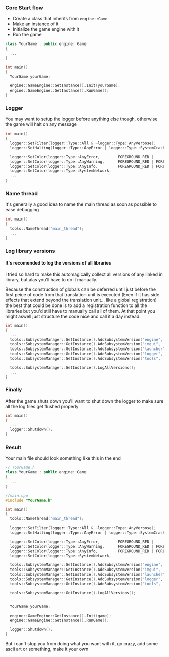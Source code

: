 ### Core Start flow
* Create a class that inherits from `engine::Game` 
* Make an instance of it
* Initialize the game engine with it
* Run the game
```cpp
class YourGame : public engine::Game
{
  ...
}

int main()
{
  YourGame yourGame;

  engine::GameEngine::GetInstance().Init(yourGame);
  engine::GameEngine::GetInstance().RunGame();
}
```


### Logger
You may want to setup the logger before anything else though, otherwise the game will halt on any message
```cpp
int main()
{
  logger::SetFilter(logger::Type::All & ~logger::Type::AnyVerbose);        // Set the logger filter to accept any message that isn't verbose
  logger::SetHalting(logger::Type::AnyError | logger::Type::SystemCrash);  // Halt execution on any message that is an error or an crash

  logger::SetColor(logger::Type::AnyError,        FOREGROUND_RED |                                      FOREGROUND_INTENSITY); // Color all errors   RED
  logger::SetColor(logger::Type::AnyWarning,      FOREGROUND_RED | FOREGROUND_GREEN |                   FOREGROUND_INTENSITY); // Color all warnings YELLOW
  logger::SetColor(logger::Type::AnyInfo,         FOREGROUND_RED | FOREGROUND_GREEN | FOREGROUND_BLUE | FOREGROUND_INTENSITY); // Color all info     WHITE
  logger::SetColor(logger::Type::SystemNetwork,                                       FOREGROUND_BLUE | FOREGROUND_INTENSITY); // Color all network  BLUE  
  ...
}
```

### Name thread
It's generally a good idea to name the main thread as soon as possible to ease debugging
```cpp
int main()
{
  tools::NameThread("main_thread");
  ...
}
```

### Log library versions
#### It's recomended to log the versions of all libraries

I tried so hard to make this automagically collect all versions of any linked in library, but alas you'll have to do it manually.

Because the construction of globals can be deferred until just before the first peice of code from that translation unit is executed (Even if it has side effects that extend beyond the translation unit... like a global registration) the best that could be done is to add a registration function to all the libraries but you'd still have to manually call all of them. At that point you might aswell just structure the code nice and call it a day instead.
```cpp
int main()
{
  ...
  tools::SubsystemManager::GetInstance().AddSubsystemVersion("engine",   VERSIONSTRING(ENGINE));
  tools::SubsystemManager::GetInstance().AddSubsystemVersion("imgui",    VERSIONSTRING(IMGUI));
  tools::SubsystemManager::GetInstance().AddSubsystemVersion("launcher", VERSIONSTRING(LAUNCHER));
  tools::SubsystemManager::GetInstance().AddSubsystemVersion("logger",   VERSIONSTRING(LOGGER));
  tools::SubsystemManager::GetInstance().AddSubsystemVersion("tools",    VERSIONSTRING(TOOLS));

  tools::SubsystemManager::GetInstance().LogAllVersions();
  ...
}
```

### Finally
After the game shuts down you'll want to shut down the logger to make sure all the log files get flushed properly
```cpp
int main()
{
  ...
  logger::Shutdown();
}
```

### Result
Your main file should look something like this in the end
```cpp
// YourGame.h
class YourGame : public engine::Game
{
  ...
}
```

```cpp
//main.cpp
#include "YourGame.h"

int main()
{
  tools::NameThread("main_thread");

  logger::SetFilter(logger::Type::All & ~logger::Type::AnyVerbose);
  logger::SetHalting(logger::Type::AnyError | logger::Type::SystemCrash);

  logger::SetColor(logger::Type::AnyError,        FOREGROUND_RED |                                      FOREGROUND_INTENSITY);
  logger::SetColor(logger::Type::AnyWarning,      FOREGROUND_RED | FOREGROUND_GREEN |                   FOREGROUND_INTENSITY);
  logger::SetColor(logger::Type::AnyInfo,         FOREGROUND_RED | FOREGROUND_GREEN | FOREGROUND_BLUE | FOREGROUND_INTENSITY);
  logger::SetColor(logger::Type::SystemNetwork,                                       FOREGROUND_BLUE | FOREGROUND_INTENSITY);

  tools::SubsystemManager::GetInstance().AddSubsystemVersion("engine",   VERSIONSTRING(ENGINE));
  tools::SubsystemManager::GetInstance().AddSubsystemVersion("imgui",    VERSIONSTRING(IMGUI));
  tools::SubsystemManager::GetInstance().AddSubsystemVersion("launcher", VERSIONSTRING(LAUNCHER));
  tools::SubsystemManager::GetInstance().AddSubsystemVersion("logger",   VERSIONSTRING(LOGGER));
  tools::SubsystemManager::GetInstance().AddSubsystemVersion("tools",    VERSIONSTRING(TOOLS));

  tools::SubsystemManager::GetInstance().LogAllVersions();


  YourGame yourGame;

  engine::GameEngine::GetInstance().Init(game);
  engine::GameEngine::GetInstance().RunGame();

  logger::Shutdown();
}
```
But i can't stop you from doing what you want with it, go crazy, add some ascii art or something, make it your own
